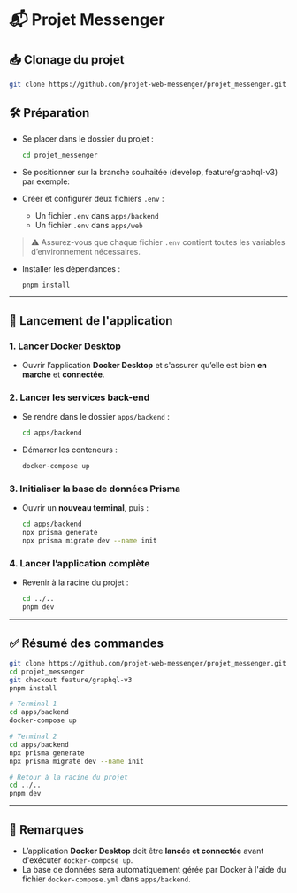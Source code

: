 
# 📬 Projet Messenger

## 📥 Clonage du projet

```bash
git clone https://github.com/projet-web-messenger/projet_messenger.git
```

## 🛠️ Préparation

- Se placer dans le dossier du projet :
  ```bash
  cd projet_messenger
  ```

- Se positionner sur la branche souhaitée (develop, feature/graphql-v3) par exemple:

- Créer et configurer deux fichiers `.env` :
  - Un fichier `.env` dans `apps/backend`
  - Un fichier `.env` dans `apps/web`

> ⚠️ Assurez-vous que chaque fichier `.env` contient toutes les variables d’environnement nécessaires.

- Installer les dépendances :
  ```bash
  pnpm install
  ```

---

## 🚀 Lancement de l'application

### 1. Lancer Docker Desktop

- Ouvrir l’application **Docker Desktop** et s'assurer qu’elle est bien **en marche** et **connectée**.

### 2. Lancer les services back-end

- Se rendre dans le dossier `apps/backend` :
  ```bash
  cd apps/backend
  ```

- Démarrer les conteneurs :
  ```bash
  docker-compose up
  ```

### 3. Initialiser la base de données Prisma

- Ouvrir un **nouveau terminal**, puis :
  ```bash
  cd apps/backend
  npx prisma generate
  npx prisma migrate dev --name init
  ```

### 4. Lancer l’application complète

- Revenir à la racine du projet :
  ```bash
  cd ../..
  pnpm dev
  ```

---

## ✅ Résumé des commandes

```bash
git clone https://github.com/projet-web-messenger/projet_messenger.git
cd projet_messenger
git checkout feature/graphql-v3
pnpm install
```

```bash
# Terminal 1
cd apps/backend
docker-compose up
```

```bash
# Terminal 2
cd apps/backend
npx prisma generate
npx prisma migrate dev --name init
```

```bash
# Retour à la racine du projet
cd ../..
pnpm dev
```

---

## 🐳 Remarques

- L’application **Docker Desktop** doit être **lancée et connectée** avant d'exécuter `docker-compose up`.
- La base de données sera automatiquement gérée par Docker à l'aide du fichier `docker-compose.yml` dans `apps/backend`.
